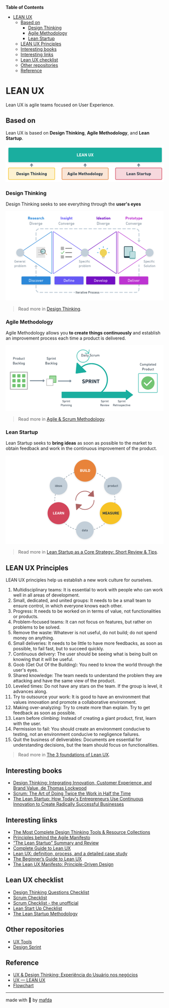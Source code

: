 **Table of Contents**

- [LEAN UX](#lean-ux)
  - [Based on](#based-on)
    - [Design Thinking](#design-thinking)
    - [Agile Methodology](#agile-methodology)
    - [Lean Startup](#lean-startup)
  - [LEAN UX Principles](#lean-ux-principles)
  - [Interesting books](#interesting-books)
  - [Interesting links](#interesting-links)
  - [Lean UX checklist](#lean-ux-checklist)
  - [Other repositories](#other-repositories)
  - [Reference](#reference)

# LEAN UX

Lean UX is agile teams focused on User Experience.

## Based on

Lean UX is based on **Design Thinking**, **Agile Methodology**, and **Lean Startup**.  


![LEAN UX](img/lean_ux_by_mafda@2x.png)

### Design Thinking

Design Thinking seeks to see everything through the **user's eyes**

![design thinking](img/double_diamond_by_mafda@2x.png)

> Read more in [Design Thinking](https://www.interaction-design.org/literature/topics/design-thinking).

### Agile Methodology

Agile Methodology allows you **to create things continuously** and establish an improvement process each time a product is delivered.

![agile methodology](img/scrum_by_mafda@2x.png)

> Read more in [Agile & Scrum Methodology](https://medium.com/technology-nineleaps/agile-scrum-methodology-300f43ee6f3e).

### Lean Startup

Lean Startup seeks to **bring ideas** as soon as possible to the market to obtain feedback and work in the continuous improvement of the product.

![lean startup](img/lean_startup_by_mafda@2x.png)

> Read more in [Lean Startup as a Core Strategy: Short Review & Tips](https://medium.com/@sumatosoft/lean-startup-as-a-core-strategy-short-review-tips-136e4ec529f4).

## LEAN UX Principles

LEAN UX principles help us establish a new work culture for ourselves.

1. Multidisciplinary teams: It is essential to work with people who can work well in all areas of development.
2. Small, dedicated, and united groups: It needs to be a small team to ensure control, in which everyone knows each other.
3. Progress: It needs to be worked on in terms of value, not functionalities or products.
4. Problem-focused teams: It can not focus on features, but rather on problems to be solved.
5. Remove the waste: Whatever is not useful, do not build; do not spend money on anything.
6. Small deliveries: It needs to be little to have more feedbacks, as soon as possible, to fail fast, but to succeed quickly.
7. Continuous delivery: The user should be seeing what is being built on knowing that it will be useful.
8. Goob (Get Out Of the Building): You need to know the world through the user's eyes.
9. Shared knowledge: The team needs to understand the problem they are attacking and have the same view of the product.
10. Leveled times: Do not have any stars on the team. If the group is level, it advances along.
11. Try to outsource your work: It is good to have an environment that values innovation and promote a collaborative environment.
12. Making over-analyzing: Try to create more than explain. Try to get feedback as soon as possible.
13. Learn before climbing: Instead of creating a giant product, first, learn with the user.
14. Permission to fail: You should create an environment conducive to testing, not an environment conducive to negligence failures.
15. Quit the business of deliverables: Documents are essential for understanding decisions, but the team should focus on functionalities.

> Read more in [The 3 foundations of Lean UX](https://www.oreilly.com/content/the-3-foundations-of-lean-ux/).

## Interesting books

* [Design Thinking: Integrating Innovation, Customer Experience, and Brand Value, de Thomas Lockwood](https://www.amazon.com/Design-Thinking-Integrating-Innovation-Experience/dp/1581156685)
* [Scrum: The Art of Doing Twice the Work in Half the Time](https://www.amazon.com/Scrum-Doing-Twice-Work-Half/dp/038534645X)
* [The Lean Startup: How Today's Entrepreneurs Use Continuous Innovation to Create Radically Successful Businesses](https://www.amazon.com/Lean-Startup-Entrepreneurs-Continuous-Innovation/dp/0307887898)


## Interesting links

* [The Most Complete Design Thinking Tools & Resource Collections](https://www.mockplus.com/blog/post/design-thinking-tools)
* [Principles behind the Agile Manifesto](http://agilemanifesto.org/principles.html)
* [“The Lean Startup” Summary and Review](https://medium.com/west-stringfellow/the-lean-startup-summary-and-review-5054675ff095)
* [Complete Guide to Lean UX](https://www.justinmind.com/blog/complete-guide-to-lean-ux/)
* [Lean UX: definition, process, and a detailed case study](https://www.hotjar.com/blog/lean-ux/)
* [The Beginner’s Guide to Lean UX](https://www.springboard.com/blog/beginners-guide-to-lean-ux/)
* [The Lean UX Manifesto: Principle-Driven Design](https://www.smashingmagazine.com/2014/01/lean-ux-manifesto-principle-driven-design/#top)

## Lean UX checklist

* [Design Thinking Questions Checklist](https://static1.squarespace.com/static/5afaca8c1aef1d704a6eaace/t/5b6fd5a44d7a9c3255891749/1534055845039/Design+Thinking+Questions+handout.pdf)
* [Scrum Checklist](https://www.crisp.se/gratis-material-och-guider/scrum-checklist)
* [Scrum Checklist - the unofficial](https://www.crisp.se/wp-content/uploads/2012/05/Scrum-checklist.pdf)
* [Lean Start Up Checklist](http://shb.export-entreprises.com/ressources/features/lean-startup-strategy.pdf)
* [The Lean Startup Methodology](http://theleanstartup.com/principles)

## Other repositories

* [UX Tools](https://github.com/mafda/ux_tools)
* [Design Sprint](https://github.com/mafda/ux_design_sprint)


## Reference

* [UX & Design Thinking: Experiência do Usuário nos negócios](https://www.udemy.com/course/ux-design/)
* [UX — LEAN UX](https://medium.com/@mafda_/ux-lean-ux-30ae46132a14)
* [Flowchart](https://whimsical.com/)

---
made with 💙 by [mafda](https://mafda.github.io/)